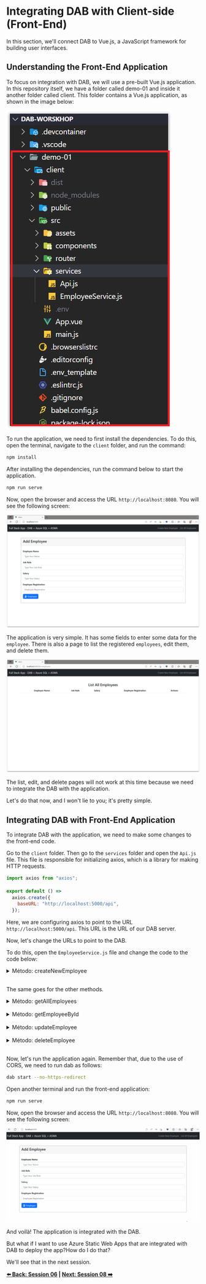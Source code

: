 # Integrating DAB with Client-side (Front-End)

In this section, we'll connect DAB to Vue.js, a JavaScript framework for building user interfaces.

## Understanding the Front-End Application

To focus on integration with DAB, we will use a pre-built Vue.js application. In this repository itself, we have a folder called demo-01 and inside it another folder called client. This folder contains a Vue.js application, as shown in the image below:

![image-25](./../../workshop-images/image-25.jpg)

To run the application, we need to first install the dependencies. To do this, open the terminal, navigate to the `client` folder, and run the command:

```bash
npm install
``` 

After installing the dependencies, run the command below to start the application.

```bash
npm run serve
```

Now, open the browser and access the URL `http://localhost:8080`. You will see the following screen:

![image-26](./../../workshop-images/image-26.jpg)

The application is very simple. It has some fields to enter some data for the `employee`. There is also a page to list the registered `employees`, edit them, and delete them.

![image-27](./../../workshop-images/image-27.jpg)

The list, edit, and delete pages will not work at this time because we need to integrate the DAB with the application.

Let's do that now, and I won't lie to you; it's pretty simple.

## Integrating DAB with Front-End Application

To integrate DAB with the application, we need to make some changes to the front-end code.

Go to the `client` folder. Then go to the `services` folder and open the `Api.js` file. This file is responsible for initializing axios, which is a library for making HTTP requests.

```javascript
import axios from "axios";

export default () =>
  axios.create({
    baseURL: "http://localhost:5000/api",
  });
```

Here, we are configuring axios to point to the URL `http://localhost:5000/api`. This URL is the URL of our DAB server.

Now, let's change the URLs to point to the DAB.

To do this, open the `EmployeeService.js` file and change the code to the code below:

<details><summary>Método: createNewEmployee</summary>

```javascript
  async createNewEmployee(employee) {
    try {
      const response = await Api().post('/employee', employee);
      return response.data.value;
    } catch (error) {
      if (error.response.status === 409) {
        throw new Error('Employee already exists!', error);
      }
      console.error(error);
      throw new Error('Error!');
    }
  },

```

</details>
</br>

The same goes for the other methods.

<details><summary>Método: getAllEmployees</summary>

```javascript
  async getEmployees() {
    try {
      const response = await Api().get('/employee');
      return response.data.value;
    } catch (error) {
      console.error(error);
      throw new Error('Error!');
    }
  },
```

</details>
</br>

<details><summary>Método: getEmployeeById</summary>

```javascript
  async getEmployeeId(id) {
    try {
      const response = await Api().get(`/employee/employee_id/${id}`);
      return response.data.value[0];
    } catch (error) {
      if (error.response.status === 404) {
        throw new Error('Employee not found!', error);
      }
      console.error(error);
      throw new Error('Error!');
    }
  },
```

</details>
</br>

<details><summary>Método: updateEmployee</summary>

```javascript
  async updateEmployee(employee) {
    try {
      const id = employee.employee_id;
      const removeEmployeeId = { ...employee };
      delete removeEmployeeId.employee_id;

      const response = await Api().put(`/employee/employee_id/${id}`, removeEmployeeId);
      if (response.status === 200) {
        return response.data.value;
      }
      throw new Error('Error!');
    } catch (error) {
      if (error.response.status === 404) {
        throw new Error('Employee not found!', error);
      }
      console.error(error);
      throw new Error('Error!');
    }
  },
```

</details>
</br>

<details><summary>Método: deleteEmployee</summary>

```javascript
  async deleteEmployee(id) {
    try {
      const response = await Api().delete(`/employee/employee_id/${id}`);
      return response.data;
    } catch (error) {
      console.error(error);
      throw new Error('Error!');
    }
  },
```

</details>
</br>

Now, let's run the application again. Remember that, due to the use of CORS, we need to run dab as follows:

```bash
dab start --no-https-redirect
```

Open another terminal and run the front-end application:

```bash
npm run serve
```

Now, open the browser and access the URL `http://localhost:8080`. You will see the following screen:

![image-28](./../../workshop-images/gif-01.gif)

And voilà! The application is integrated with the DAB.

But what if I want to use Azure Static Web Apps that are integrated with DAB to deploy the app?How do I do that?

We'll see that in the next session.

**[⬅️ Back: Session 06](./06-session.md) | **[Next: Session 08 ➡️](./08-session.md)****